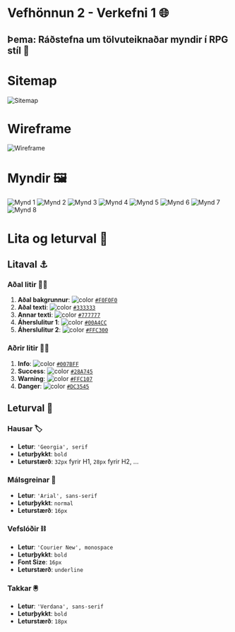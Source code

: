 # Vefhönnun 2 - Verkefni 1 🌐

## Þema: Ráðstefna um tölvuteiknaðar myndir í RPG stíl 🧙

# Sitemap

![Sitemap](sitemap.png)

# Wireframe

![Wireframe](wireframe.png)

# Myndir 🖼️

![Mynd 1](1.webp)
![Mynd 2](2.webp)
![Mynd 3](3.webp)
![Mynd 4](4.webp)
![Mynd 5](5.webp)
![Mynd 6](6.webp)
![Mynd 7](7.webp)
![Mynd 8](8.webp)

# Lita og leturval 🎨

## Litaval ⚓

### Aðal litir 🏴‍☠️

1. **Aðal bakgrunnur**: ![color](https://readme-swatches.vercel.app/F0F0F0) [`#F0F0F0`](https://www.color-hex.com/color/f0f0f0)
2. **Aðal texti**: ![color](https://readme-swatches.vercel.app/333333) [`#333333`](https://www.color-hex.com/color/333333)
3. **Annar texti**: ![color](https://readme-swatches.vercel.app/777777) [`#777777`](https://www.color-hex.com/color/777777)
4. **Áherslulitur 1**: ![color](https://readme-swatches.vercel.app/00A4CC) [`#00A4CC`](https://www.color-hex.com/color/00a4cc)
5. **Áherslulitur 2**: ![color](https://readme-swatches.vercel.app/FFC300) [`#FFC300`](https://www.color-hex.com/color/ffc300)

### Aðrir litir 🏳️‍🌈

1. **Info**: ![color](https://readme-swatches.vercel.app/007BFF) [`#007BFF`](https://www.color-hex.com/color/007bff)
2. **Success**: ![color](https://readme-swatches.vercel.app/28A745) [`#28A745`](https://www.color-hex.com/color/28a745)
3. **Warning**: ![color](https://readme-swatches.vercel.app/FFC107) [`#FFC107`](https://www.color-hex.com/color/ffc107)
4. **Danger**: ![color](https://readme-swatches.vercel.app/DC3545) [`#DC3545`](https://www.color-hex.com/color/dc3545)

## Leturval 📜

### Hausar 🏷️

- **Letur**: `'Georgia', serif`
- **Leturþykkt**: `bold`
- **Leturstærð**: `32px` fyrir H1, `28px` fyrir H2, ...

### Málsgreinar 📝

- **Letur**: `'Arial', sans-serif`
- **Leturþykkt**: `normal`
- **Leturstærð**: `16px`

### Vefslóðir ⛓️

- **Letur**: `'Courier New', monospace`
- **Leturþykkt**: `bold`
- **Font Size**: `16px`
- **Leturstærð**: `underline`

### Takkar 🖲️

- **Letur**: `'Verdana', sans-serif`
- **Leturþykkt**: `bold`
- **Leturstærð**: `18px`